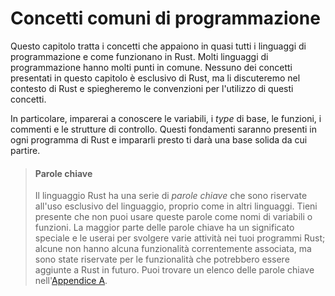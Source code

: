 # Concetti comuni di programmazione

Questo capitolo tratta i concetti che appaiono in quasi tutti i linguaggi di
programmazione e come funzionano in Rust. Molti linguaggi di programmazione
hanno molti punti in comune. Nessuno dei concetti presentati in questo capitolo
è esclusivo di Rust, ma li discuteremo nel contesto di Rust e spiegheremo le
convenzioni per l'utilizzo di questi concetti.

In particolare, imparerai a conoscere le variabili, i _type_ di base, le
funzioni, i commenti e le strutture di controllo. Questi fondamenti saranno
presenti in ogni programma di Rust e impararli presto ti darà una base solida da
cui partire.

> #### Parole chiave
>
> Il linguaggio Rust ha una serie di _parole chiave_ che sono riservate all'uso
> esclusivo del linguaggio, proprio come in altri linguaggi. Tieni presente che
> non puoi usare queste parole come nomi di variabili o funzioni. La maggior
> parte delle parole chiave ha un significato speciale e le userai per svolgere
> varie attività nei tuoi programmi Rust; alcune non hanno alcuna funzionalità
> correntemente associata, ma sono state riservate per le funzionalità che
> potrebbero essere aggiunte a Rust in futuro. Puoi trovare un elenco delle
> parole chiave nell'[Appendice A][appendix_a]<!-- ignore -->.

[appendix_a]: appendix-01-keywords.md
